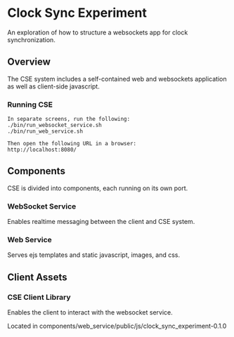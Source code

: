 
# Clock Sync Experiment

An exploration of how to structure a websockets app for clock synchronization.

## Overview

The CSE system includes a self-contained web and websockets application as well as client-side javascript.

### Running CSE

    In separate screens, run the following:
    ./bin/run_websocket_service.sh
    ./bin/run_web_service.sh

    Then open the following URL in a browser: 
    http://localhost:8080/


## Components

CSE is divided into components, each running on its own port.


### WebSocket Service

Enables realtime messaging between the client and CSE system.


### Web Service

Serves ejs templates and static javascript, images, and css.


## Client Assets

### CSE Client Library

Enables the client to interact with the websocket service.

Located in components/web_service/public/js/clock_sync_experiment-0.1.0

